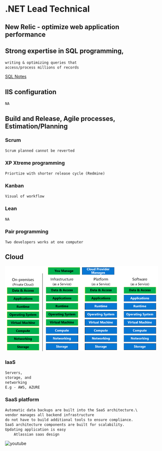 # .NET Lead Technical

## New Relic - optimize web application performance
 

## Strong expertise in SQL programming, 
	writing & optimizing queries that 
	access/process millions of records
[SQL Notes](sql)
	
## IIS configuration
	NA

## Build and Release, Agile processes, Estimation/Planning
### Scrum
	Scrum planned cannot be reverted
### XP Xtreme programming
	Priortize with shorter release cycle (Redmine)
### Kanban
	Visual of workflow
### Lean
	NA
### Pair programming
	Two developers works at one computer
## Cloud
![imagess](images/saas-pass-iaas.png)

### IaaS
	Servers, 
	storage, and 
	networking
	E.g - AWS, AZURE 
### SaaS platform 
	
	 
	Automatic data backups are built into the SaaS architecture.\
	vendor manages all backend infrastructure
	do not have to build additional tools to ensure compliance.
	SaaS architecture components are built for scalability. 
	Updating application is easy
        Atlassian saas design 
![youtube](https://youtu.be/0N4KknY_zdU)
